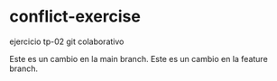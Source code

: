 # conflict-exercise
ejercicio tp-02 git colaborativo

Este es un cambio en la main branch.
Este es un cambio en la feature branch.


